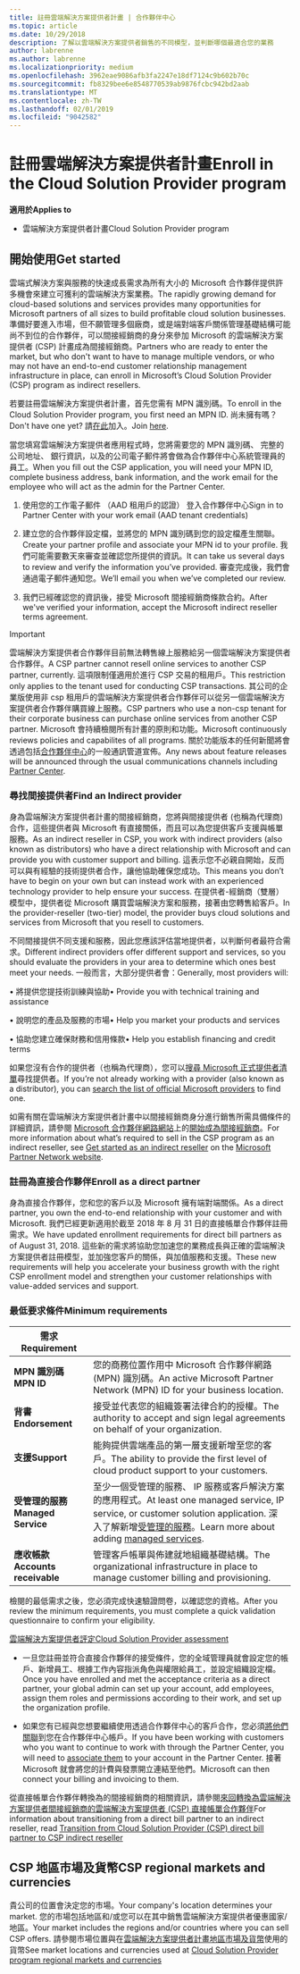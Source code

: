 ```yaml
---
title: 註冊雲端解決方案提供者計畫 | 合作夥伴中心
ms.topic: article
ms.date: 10/29/2018
description: 了解以雲端解決方案提供者銷售的不同模型，並判斷哪個最適合您的業務
author: labrenne
ms.author: labrenne
ms.localizationpriority: medium
ms.openlocfilehash: 3962eae9086afb3fa2247e18df7124c9b602b70c
ms.sourcegitcommit: fb8329bee6e8548770539ab9876fcbc942bd2aab
ms.translationtype: MT
ms.contentlocale: zh-TW
ms.lasthandoff: 02/01/2019
ms.locfileid: "9042582"
---
```

# <a name="enroll-in-the-cloud-solution-provider-program"></a><span data-ttu-id="cbb9c-103">註冊雲端解決方案提供者計畫</span><span class="sxs-lookup"><span data-stu-id="cbb9c-103">Enroll in the Cloud Solution Provider program</span></span>

**<span data-ttu-id="cbb9c-104">適用於</span><span class="sxs-lookup"><span data-stu-id="cbb9c-104">Applies to</span></span>**

- <span data-ttu-id="cbb9c-105">雲端解決方案提供者計畫</span><span class="sxs-lookup"><span data-stu-id="cbb9c-105">Cloud Solution Provider program</span></span>  


## <a name="get-started"></a><span data-ttu-id="cbb9c-106">開始使用</span><span class="sxs-lookup"><span data-stu-id="cbb9c-106">Get started</span></span>

<span data-ttu-id="cbb9c-107">雲端式解決方案與服務的快速成長需求為所有大小的 Microsoft 合作夥伴提供許多機會來建立可獲利的雲端解決方案業務。</span><span class="sxs-lookup"><span data-stu-id="cbb9c-107">The rapidly growing demand for cloud-based solutions and services provides many opportunities for Microsoft partners of all sizes to build profitable cloud solution businesses.</span></span> <span data-ttu-id="cbb9c-108">準備好要進入市場，但不願管理多個廠商，或是端對端客戶關係管理基礎結構可能尚不到位的合作夥伴，可以間接經銷商的身分來參加 Microsoft 的雲端解決方案提供者 (CSP) 計畫成為間接經銷商。</span><span class="sxs-lookup"><span data-stu-id="cbb9c-108">Partners who are ready to enter the market, but who don't want to have to manage multiple vendors, or who may not have an end-to-end customer relationship management infrastructure in place, can enroll in Microsoft’s Cloud Solution Provider (CSP) program as indirect resellers.</span></span>

<span data-ttu-id="cbb9c-109">若要註冊雲端解決方案提供者計畫，首先您需有 MPN 識別碼。</span><span class="sxs-lookup"><span data-stu-id="cbb9c-109">To enroll in the Cloud Solution Provider program, you first need an MPN ID.</span></span> <span data-ttu-id="cbb9c-110">尚未擁有嗎？</span><span class="sxs-lookup"><span data-stu-id="cbb9c-110">Don't have one yet?</span></span> <span data-ttu-id="cbb9c-111">請[在此](https://epe.mspartner.microsoft.com/EPE/portal/en-US?partnerid=)加入。</span><span class="sxs-lookup"><span data-stu-id="cbb9c-111">Join [here](https://epe.mspartner.microsoft.com/EPE/portal/en-US?partnerid=).</span></span>

<span data-ttu-id="cbb9c-112">當您填寫雲端解決方案提供者應用程式時，您將需要您的 MPN 識別碼、 完整的公司地址、 銀行資訊，以及的公司電子郵件將會做為合作夥伴中心系統管理員的員工。</span><span class="sxs-lookup"><span data-stu-id="cbb9c-112">When you fill out the CSP application, you will need your MPN ID, complete business address, bank information, and the work email for the employee who will act as the admin for the Partner Center.</span></span>

1. <span data-ttu-id="cbb9c-113">使用您的工作電子郵件 （AAD 租用戶的認證） 登入合作夥伴中心</span><span class="sxs-lookup"><span data-stu-id="cbb9c-113">Sign in to Partner Center with your work email (AAD tenant credentials)</span></span>

2. <span data-ttu-id="cbb9c-114">建立您的合作夥伴設定檔，並將您的 MPN 識別碼到您的設定檔產生關聯。</span><span class="sxs-lookup"><span data-stu-id="cbb9c-114">Create your partner profile and associate your MPN id to your profile.</span></span>
<span data-ttu-id="cbb9c-115">我們可能需要數天來審查並確認您所提供的資訊。</span><span class="sxs-lookup"><span data-stu-id="cbb9c-115">It can take us several days to review and verify the information you’ve provided.</span></span> <span data-ttu-id="cbb9c-116">審查完成後，我們會通過電子郵件通知您。</span><span class="sxs-lookup"><span data-stu-id="cbb9c-116">We’ll email you when we’ve completed our review.</span></span>

3. <span data-ttu-id="cbb9c-117">我們已經確認您的資訊後，接受 Microsoft 間接經銷商條款合約。</span><span class="sxs-lookup"><span data-stu-id="cbb9c-117">After we've verified your information, accept the Microsoft indirect reseller terms agreement.</span></span>

> [!IMPORTANT]  
> <span data-ttu-id="cbb9c-118">雲端解決方案提供者合作夥伴目前無法轉售線上服務給另一個雲端解決方案提供者合作夥伴。</span><span class="sxs-lookup"><span data-stu-id="cbb9c-118">A CSP partner cannot resell online services to another CSP partner, currently.</span></span> <span data-ttu-id="cbb9c-119">這項限制僅適用於進行 CSP 交易的租用戶。</span><span class="sxs-lookup"><span data-stu-id="cbb9c-119">This restriction only applies to the tenant used for conducting CSP transactions.</span></span> <span data-ttu-id="cbb9c-120">其公司的企業版使用非 csp 租用戶的雲端解決方案提供者合作夥伴可以從另一個雲端解決方案提供者合作夥伴購買線上服務。</span><span class="sxs-lookup"><span data-stu-id="cbb9c-120">CSP partners who use a non-csp tenant for their corporate business can purchase online services from another CSP partner.</span></span> <span data-ttu-id="cbb9c-121">Microsoft 會持續檢閱所有計畫的原則和功能。</span><span class="sxs-lookup"><span data-stu-id="cbb9c-121">Microsoft continuously reviews policies and capabilites of all programs.</span></span> <span data-ttu-id="cbb9c-122">關於功能版本的任何新聞將會透過包括[合作夥伴中心](https://partner.microsoft.com/en-us/pcv/announcements)的一般通訊管道宣佈。</span><span class="sxs-lookup"><span data-stu-id="cbb9c-122">Any news about feature releases will be announced through the usual communications channels including [Partner Center](https://partner.microsoft.com/en-us/pcv/announcements).</span></span>

### <a name="find-an-indirect-provider"></a><span data-ttu-id="cbb9c-123">尋找間接提供者</span><span class="sxs-lookup"><span data-stu-id="cbb9c-123">Find an Indirect provider</span></span>

<span data-ttu-id="cbb9c-124">身為雲端解決方案提供者計畫的間接經銷商，您將與間接提供者 (也稱為代理商) 合作，這些提供者與 Microsoft 有直接關係，而且可以為您提供客戶支援與帳單服務。</span><span class="sxs-lookup"><span data-stu-id="cbb9c-124">As an indirect reseller in CSP, you work with indirect providers (also known as distributors) who have a direct relationship with Microsoft and can provide you with customer support and billing.</span></span> <span data-ttu-id="cbb9c-125">這表示您不必親自開始，反而可以與有經驗的技術提供者合作，讓他協助確保您成功。</span><span class="sxs-lookup"><span data-stu-id="cbb9c-125">This means you don’t have to begin on your own but can instead work with an experienced technology provider to help ensure your success.</span></span> <span data-ttu-id="cbb9c-126">在提供者-經銷商（雙層）模型中，提供者從 Microsoft 購買雲端解決方案和服務，接著由您轉售給客戶。</span><span class="sxs-lookup"><span data-stu-id="cbb9c-126">In the provider-reseller (two-tier) model, the provider buys cloud solutions and services from Microsoft that you resell to customers.</span></span>

<span data-ttu-id="cbb9c-127">不同間接提供不同支援和服務，因此您應該評估當地提供者，以判斷何者最符合需求。</span><span class="sxs-lookup"><span data-stu-id="cbb9c-127">Different indirect providers offer different support and services, so you should evaluate the providers in your area to determine which ones best meet your needs.</span></span> <span data-ttu-id="cbb9c-128">一般而言，大部分提供者會：</span><span class="sxs-lookup"><span data-stu-id="cbb9c-128">Generally, most providers will:</span></span> 

<span data-ttu-id="cbb9c-129">• 將提供您提技術訓練與協助</span><span class="sxs-lookup"><span data-stu-id="cbb9c-129">•   Provide you with technical training and assistance</span></span>

<span data-ttu-id="cbb9c-130">• 說明您的產品及服務的市場</span><span class="sxs-lookup"><span data-stu-id="cbb9c-130">•   Help you market your products and services</span></span> 

<span data-ttu-id="cbb9c-131">• 協助您建立確保財務和信用條款</span><span class="sxs-lookup"><span data-stu-id="cbb9c-131">•   Help you establish financing and credit terms</span></span>

<span data-ttu-id="cbb9c-132">如果您沒有合作的提供者（也稱為代理商），您可以[搜尋 Microsoft 正式提供者清單](https://partnercenter.microsoft.com/partner/find-a-provider)尋找提供者。</span><span class="sxs-lookup"><span data-stu-id="cbb9c-132">If you’re not already working with a provider (also known as a distributor), you can [search the list of official Microsoft providers](https://partnercenter.microsoft.com/partner/find-a-provider) to find one.</span></span>

<span data-ttu-id="cbb9c-133">如需有關在雲端解決方案提供者計畫中以間接經銷商身分進行銷售所需具備條件的詳細資訊，請參閱 [Microsoft 合作夥伴網路網站](https://partner.microsoft.com/)上的[開始成為間接經銷商](https://partner.microsoft.com/cloud-solution-provider/whats-required)。</span><span class="sxs-lookup"><span data-stu-id="cbb9c-133">For more information about what’s required to sell in the CSP program as an indirect reseller, see [Get started as an indirect reseller](https://partner.microsoft.com/cloud-solution-provider/whats-required) on the [Microsoft Partner Network website](https://partner.microsoft.com/).</span></span> 



### <a name="enroll-as-a-direct-partner"></a><span data-ttu-id="cbb9c-134">註冊為直接合作夥伴</span><span class="sxs-lookup"><span data-stu-id="cbb9c-134">Enroll as a direct partner</span></span>

<span data-ttu-id="cbb9c-135">身為直接合作夥伴，您和您的客戶以及 Microsoft 擁有端對端關係。</span><span class="sxs-lookup"><span data-stu-id="cbb9c-135">As a direct partner, you own the end-to-end relationship with your customer and with Microsoft.</span></span> <span data-ttu-id="cbb9c-136">我們已經更新適用於截至 2018 年 8 月 31 日的直接帳單合作夥伴註冊需求。</span><span class="sxs-lookup"><span data-stu-id="cbb9c-136">We have updated enrollment requirements for direct bill partners as of August 31, 2018.</span></span> <span data-ttu-id="cbb9c-137">這些新的需求將協助您加速您的業務成長與正確的雲端解決方案提供者註冊模型，並加強您客戶的關係，與加值服務和支援。</span><span class="sxs-lookup"><span data-stu-id="cbb9c-137">These new requirements will help you accelerate your business growth with the right CSP enrollment model and strengthen your customer relationships with value-added services and support.</span></span> 

### <a name="minimum-requirements"></a><span data-ttu-id="cbb9c-138">最低要求條件</span><span class="sxs-lookup"><span data-stu-id="cbb9c-138">Minimum requirements</span></span>

|**<span data-ttu-id="cbb9c-139">需求</span><span class="sxs-lookup"><span data-stu-id="cbb9c-139">Requirement</span></span>**|                             |
|--------------------------------|--------------------------------------------------------------|
|**<span data-ttu-id="cbb9c-140">MPN 識別碼</span><span class="sxs-lookup"><span data-stu-id="cbb9c-140">MPN ID</span></span>**   |<span data-ttu-id="cbb9c-141">您的商務位置作用中 Microsoft 合作夥伴網路 (MPN) 識別碼。</span><span class="sxs-lookup"><span data-stu-id="cbb9c-141">An active Microsoft Partner Network (MPN) ID for your business location.</span></span>   |
|**<span data-ttu-id="cbb9c-142">背書</span><span class="sxs-lookup"><span data-stu-id="cbb9c-142">Endorsement</span></span>**   |<span data-ttu-id="cbb9c-143">接受並代表您的組織簽署法律合約的授權。</span><span class="sxs-lookup"><span data-stu-id="cbb9c-143">The authority to accept and sign legal agreements on behalf of your organization.</span></span>|
|**<span data-ttu-id="cbb9c-144">支援</span><span class="sxs-lookup"><span data-stu-id="cbb9c-144">Support</span></span>**   |<span data-ttu-id="cbb9c-145">能夠提供雲端產品的第一層支援新增至您的客戶。</span><span class="sxs-lookup"><span data-stu-id="cbb9c-145">The ability to provide the first level of cloud product support to your customers.</span></span>|
|**<span data-ttu-id="cbb9c-146">受管理的服務</span><span class="sxs-lookup"><span data-stu-id="cbb9c-146">Managed Service</span></span>**   |<span data-ttu-id="cbb9c-147">至少一個受管理的服務、 IP 服務或客戶解決方案的應用程式。</span><span class="sxs-lookup"><span data-stu-id="cbb9c-147">At least one managed service, IP service, or customer solution application.</span></span> <span data-ttu-id="cbb9c-148">深入了解新增[受管理的服務](https://partner.microsoft.com/en-US/business-opportunities/managed-services-provider)。</span><span class="sxs-lookup"><span data-stu-id="cbb9c-148">Learn more about adding [managed services](https://partner.microsoft.com/en-US/business-opportunities/managed-services-provider).</span></span>|
|**<span data-ttu-id="cbb9c-149">應收帳款</span><span class="sxs-lookup"><span data-stu-id="cbb9c-149">Accounts receivable</span></span>** |<span data-ttu-id="cbb9c-150">管理客戶帳單與佈建就地組織基礎結構。</span><span class="sxs-lookup"><span data-stu-id="cbb9c-150">The organizational infrastructure in place to manage customer billing and provisioning.</span></span> 


<span data-ttu-id="cbb9c-151">檢閱的最低需求之後，您必須完成快速驗證問卷，以確認您的資格。</span><span class="sxs-lookup"><span data-stu-id="cbb9c-151">After you review the minimum requirements, you must complete a quick validation questionnaire to confirm your eligibility.</span></span> 

[<span data-ttu-id="cbb9c-152">雲端解決方案提供者評定</span><span class="sxs-lookup"><span data-stu-id="cbb9c-152">Cloud Solution Provider assessment</span></span>](https://partner.microsoft.com/cloud-solution-provider/assessment)

- <span data-ttu-id="cbb9c-153">一旦您註冊並符合直接合作夥伴的接受條件，您的全域管理員就會設定您的帳戶、新增員工、根據工作內容指派角色與權限給員工，並設定組織設定檔。</span><span class="sxs-lookup"><span data-stu-id="cbb9c-153">Once you have enrolled and met the acceptance criteria as a direct partner, your global admin can set up your account, add employees, assign them roles and permissions according to their work, and set up the organization profile.</span></span>

- <span data-ttu-id="cbb9c-154">如果您有已經與您想要繼續使用透過合作夥伴中心的客戶合作，您必須[將他們關聯](request-a-relationship-with-a-customer.md)到您在合作夥伴中心帳戶。</span><span class="sxs-lookup"><span data-stu-id="cbb9c-154">If you have been working with customers who you want to continue to work with through the Partner Center, you will need to [associate them](request-a-relationship-with-a-customer.md) to your account in the Partner Center.</span></span> <span data-ttu-id="cbb9c-155">接著 Microsoft 就會將您的計費與發票開立連結至他們。</span><span class="sxs-lookup"><span data-stu-id="cbb9c-155">Microsoft can then connect your billing and invoicing to them.</span></span> 

<span data-ttu-id="cbb9c-156">從直接帳單合作夥伴轉換為的間接經銷商的相關資訊，請參閱[來回轉換為雲端解決方案提供者間接經銷商的雲端解決方案提供者 (CSP) 直接帳單合作夥伴](transition-direct-to-indirect.md)</span><span class="sxs-lookup"><span data-stu-id="cbb9c-156">For information about transitioning from a direct bill partner to an indirect reseller, read [Transition from Cloud Solution Provider (CSP) direct bill partner to CSP indirect reseller](transition-direct-to-indirect.md)</span></span>

## <a name="csp-regional-markets-and-currencies"></a><span data-ttu-id="cbb9c-157">CSP 地區市場及貨幣</span><span class="sxs-lookup"><span data-stu-id="cbb9c-157">CSP regional markets and currencies</span></span>

<span data-ttu-id="cbb9c-158">貴公司的位置會決定您的市場。</span><span class="sxs-lookup"><span data-stu-id="cbb9c-158">Your company's location determines your market.</span></span> <span data-ttu-id="cbb9c-159">您的市場包括地區和/或您可以在其中銷售雲端解決方案提供者優惠國家/地區。</span><span class="sxs-lookup"><span data-stu-id="cbb9c-159">Your market includes the regions and/or countries where you can sell CSP offers.</span></span> <span data-ttu-id="cbb9c-160">請參閱市場位置與在[雲端解決方案提供者計畫地區市場及貨幣](regional-authorization-overview.md)使用的貨幣</span><span class="sxs-lookup"><span data-stu-id="cbb9c-160">See market locations and currencies used at [Cloud Solution Provider program regional markets and currencies](regional-authorization-overview.md)</span></span>




